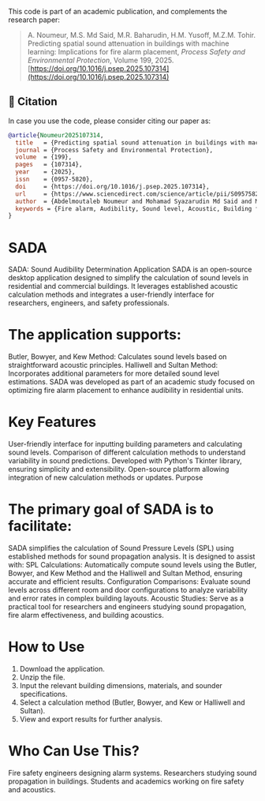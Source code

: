 
This code is part of an academic publication, and complements the research paper:

> A. Noumeur, M.S. Md Said, M.R. Baharudin, H.M. Yusoff, M.Z.M. Tohir. Predicting spatial sound attenuation in buildings with machine learning: Implications for fire alarm placement, *Process Safety and Environmental Protection*, Volume 199, 2025. [https://doi.org/10.1016/j.psep.2025.107314](https://doi.org/10.1016/j.psep.2025.107314)

## 📄 Citation

In case you use the code, please consider citing our paper as:

```bibtex
@article{Noumeur2025107314,
  title   = {Predicting spatial sound attenuation in buildings with machine learning: Implications for fire alarm placement},
  journal = {Process Safety and Environmental Protection},
  volume  = {199},
  pages   = {107314},
  year    = {2025},
  issn    = {0957-5820},
  doi     = {https://doi.org/10.1016/j.psep.2025.107314},
  url     = {https://www.sciencedirect.com/science/article/pii/S0957582025005816},
  author  = {Abdelmoutaleb Noumeur and Mohamad Syazarudin Md Said and Mohd Rafee Baharudin and Hamdan Mohamed Yusoff and Mohd Zahirasri Mohd Tohir},
  keywords = {Fire alarm, Audibility, Sound level, Acoustic, Building fire safety, Machine learning}
}
```
# SADA
SADA: Sound Audibility Determination Application
SADA is an open-source desktop application designed to simplify the calculation of sound levels in residential and commercial buildings. It leverages established acoustic calculation methods and integrates a user-friendly interface for researchers, engineers, and safety professionals.

# The application supports:

Butler, Bowyer, and Kew Method: Calculates sound levels based on straightforward acoustic principles.
Halliwell and Sultan Method: Incorporates additional parameters for more detailed sound level estimations.
SADA was developed as part of an academic study focused on optimizing fire alarm placement to enhance audibility in residential units.

# Key Features
User-friendly interface for inputting building parameters and calculating sound levels.
Comparison of different calculation methods to understand variability in sound predictions.
Developed with Python's Tkinter library, ensuring simplicity and extensibility.
Open-source platform allowing integration of new calculation methods or updates.
Purpose

# The primary goal of SADA is to facilitate:

SADA simplifies the calculation of Sound Pressure Levels (SPL) using established methods for sound propagation analysis. It is designed to assist with:
SPL Calculations: Automatically compute sound levels using the Butler, Bowyer, and Kew Method and the Halliwell and Sultan Method, ensuring accurate and efficient results.
Configuration Comparisons: Evaluate sound levels across different room and door configurations to analyze variability and error rates in complex building layouts.
Acoustic Studies: Serve as a practical tool for researchers and engineers studying sound propagation, fire alarm effectiveness, and building acoustics.

# How to Use
1. Download the application.
2. Unzip the file.
3. Input the relevant building dimensions, materials, and sounder specifications.
4. Select a calculation method (Butler, Bowyer, and Kew or Halliwell and Sultan).
5. View and export results for further analysis.
 
# Who Can Use This?
Fire safety engineers designing alarm systems.
Researchers studying sound propagation in buildings.
Students and academics working on fire safety and acoustics.
